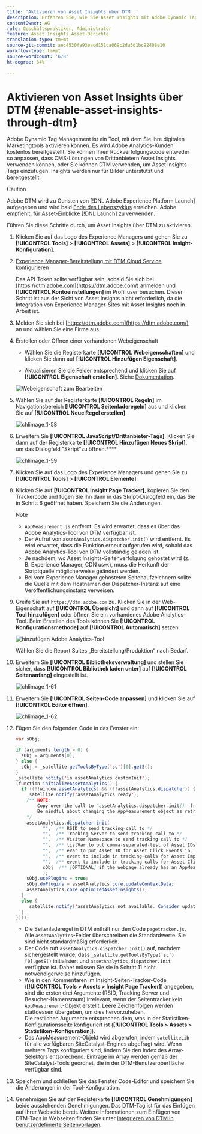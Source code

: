 ```yaml
---
title: 'Aktivieren von Asset Insights über DTM  '
description: Erfahren Sie, wie Sie Asset Insights mit Adobe Dynamic Tag Management (DTM) aktivieren können.
contentOwner: AG
role: Geschäftspraktiker, Administrator
feature: Asset Insights,Asset-Berichte
translation-type: tm+mt
source-git-commit: aec4530fa93eacd151ca069c2da5d1bc92408e10
workflow-type: tm+mt
source-wordcount: '678'
ht-degree: 34%

---
```



# Aktivieren von Asset Insights über DTM   {#enable-asset-insights-through-dtm}

Adobe Dynamic Tag Management ist ein Tool, mit dem Sie Ihre digitalen Marketingtools aktivieren können. Es wird Adobe Analytics-Kunden kostenlos bereitgestellt. Sie können Ihren Rückverfolgungscode entweder so anpassen, dass CMS-Lösungen von Drittanbietern Asset Insights verwenden können, oder Sie können DTM verwenden, um Asset Insights-Tags einzufügen. Insights werden nur für Bilder unterstützt und bereitgestellt.

>[!CAUTION]
>
>Adobe DTM wird zu Gunsten von [!DNL Adobe Experience Platform Launch] aufgegeben und wird bald [Ende des Lebenszyklus](https://medium.com/launch-by-adobe/dtm-plans-for-a-sunset-3c6aab003a6f) erreichen. Adobe empfiehlt, [für Asset-Einblicke ](https://experienceleague.adobe.com/docs/experience-manager-learn/assets/advanced/asset-insights-launch-tutorial.html)  [!DNL Launch] zu verwenden.

Führen Sie diese Schritte durch, um Asset Insights über DTM zu aktivieren.

1. Klicken Sie auf das Logo des Experience Managers und gehen Sie zu **[!UICONTROL Tools]** > **[!UICONTROL Assets]** > **[!UICONTROL Insight-Konfiguration]**.
1. [Experience Manager-Bereitstellung mit DTM Cloud Service konfigurieren](/help/sites-administering/dtm.md)

   Das API-Token sollte verfügbar sein, sobald Sie sich bei [https://dtm.adobe.com](https://dtm.adobe.com/) anmelden und **[!UICONTROL Kontoeinstellungen]** im Profil user besuchen. Dieser Schritt ist aus der Sicht von Asset Insights nicht erforderlich, da die Integration von Experience Manager-Sites mit Asset Insights noch in Arbeit ist.

1. Melden Sie sich bei [https://dtm.adobe.com](https://dtm.adobe.com/) an und wählen Sie eine Firma aus.
1. Erstellen oder Öffnen einer vorhandenen Webeigenschaft

   * Wählen Sie die Registerkarte **[!UICONTROL Webeigenschaften]** und klicken Sie dann auf **[!UICONTROL Hinzufügen Eigenschaft]**.

   * Aktualisieren Sie die Felder entsprechend und klicken Sie auf **[!UICONTROL Eigenschaft erstellen]**. Siehe [Dokumentation](https://experienceleague.adobe.com/docs/experience-manager-learn/getting-started-wknd-tutorial-develop/overview.html).

   ![Webeigenschaft zum Bearbeiten](assets/Create-edit-web-property.png)

1. Wählen Sie auf der Registerkarte **[!UICONTROL Regeln]** im Navigationsbereich **[!UICONTROL Seitenladeregeln]** aus und klicken Sie auf **[!UICONTROL Neue Regel erstellen]**.

   ![chlimage_1-58](assets/chlimage_1-194.png)

1. Erweitern Sie **[!UICONTROL JavaScript/Drittanbieter-Tags]**. Klicken Sie dann auf der Registerkarte **[!UICONTROL Hinzufügen Neues Skript]**, um das Dialogfeld &quot;Skript&quot;zu öffnen.****

   ![chlimage_1-59](assets/chlimage_1-195.png)

1. Klicken Sie auf das Logo des Experience Managers und gehen Sie zu **[!UICONTROL Tools]** > **[!UICONTROL Elemente]**.
1. Klicken Sie auf **[!UICONTROL Insight Page Tracker]**, kopieren Sie den Trackercode und fügen Sie ihn dann in das Skript-Dialogfeld ein, das Sie in Schritt 6 geöffnet haben. Speichern Sie die Änderungen.

   >[!NOTE]
   >
   >* `AppMeasurement.js` entfernt. Es wird erwartet, dass es über das Adobe Analytics-Tool von DTM verfügbar ist.
   >* Der Aufruf von `assetAnalytics.dispatcher.init()` wird entfernt. Es wird erwartet, dass die Funktion erneut aufgerufen wird, sobald das Adobe Analytics-Tool von DTM vollständig geladen ist.
   >* Je nachdem, wo Asset Insights-Seitenverfolgung gehostet wird (z. B. Experience Manager, CDN usw.), muss die Herkunft der Skriptquelle möglicherweise geändert werden.
   >* Bei vom Experience Manager gehosteten Seitenaufzeichnern sollte die Quelle mit dem Hostnamen der Dispatcher-Instanz auf eine Veröffentlichungsinstanz verweisen.


1. Greife Sie auf `https://dtm.adobe.com` zu. Klicken Sie in der Web-Eigenschaft auf **[!UICONTROL Übersicht]** und dann auf **[!UICONTROL Tool hinzufügen]** oder öffnen Sie ein vorhandenes Adobe Analytics-Tool. Beim Erstellen des Tools können Sie **[!UICONTROL Konfigurationsmethode]** auf **[!UICONTROL Automatisch]** setzen.

   ![hinzufügen Adobe Analytics-Tool](assets/Add-Adobe-Analytics-Tool.png)

   Wählen Sie die Report Suites „Bereitstellung/Produktion“ nach Bedarf.

1. Erweitern Sie **[!UICONTROL Bibliotheksverwaltung]** und stellen Sie sicher, dass **[!UICONTROL Bibliothek laden unter]** auf **[!UICONTROL Seitenanfang]** eingestellt ist.

   ![chlimage_1-61](assets/chlimage_1-197.png)

1. Erweitern Sie **[!UICONTROL Seiten-Code anpassen]** und klicken Sie auf **[!UICONTROL Editor öffnen]**.

   ![chlimage_1-62](assets/chlimage_1-198.png)

1. Fügen Sie den folgenden Code in das Fenster ein:

   ```Java
   var sObj;
   
   if (arguments.length > 0) {
     sObj = arguments[0];
   } else {
     sObj = _satellite.getToolsByType('sc')[0].getS();
   }
   _satellite.notify('in assetAnalytics customInit');
   (function initializeAssetAnalytics() {
     if ((!!window.assetAnalytics) && (!!assetAnalytics.dispatcher)) {
       _satellite.notify('assetAnalytics ready');
       /** NOTE:
           Copy over the call to 'assetAnalytics.dispatcher.init()' from Assets Pagetracker
           Be mindful about changing the AppMeasurement object as retrieved above.
       */
       assetAnalytics.dispatcher.init(
             "",  /** RSID to send tracking-call to */
             "",  /** Tracking Server to send tracking-call to */
             "",  /** Visitor Namespace to send tracking-call to */
             "",  /** listVar to put comma-separated-list of Asset IDs for Asset Impression Events in tracking-call, e.g. 'listVar1' */
             "",  /** eVar to put Asset ID for Asset Click Events in, e.g. 'eVar3' */
             "",  /** event to include in tracking-calls for Asset Impression Events, e.g. 'event8' */
             "",  /** event to include in tracking-calls for Asset Click Events, e.g. 'event7' */
             sObj  /** [OPTIONAL] if the webpage already has an AppMeasurement object, include the object here. If unspecified, Pagetracker Core shall create its own AppMeasurement object */
             );
       sObj.usePlugins = true;
       sObj.doPlugins = assetAnalytics.core.updateContextData;
       assetAnalytics.core.optimizedAssetInsights();
     }
     else {
       _satellite.notify('assetAnalytics not available. Consider updating the Custom Page Code', 4);
     }
   })();
   ```

   * Die Seitenladeregel in DTM enthält nur den Code `pagetracker.js`. Alle `assetAnalytics`-Felder überschreiben die Standardwerte. Sie sind nicht standardmäßig erforderlich.
   * Der Code ruft `assetAnalytics.dispatcher.init()` auf, nachdem sichergestellt wurde, dass `_satellite.getToolsByType('sc')[0].getS()` initialisiert und `assetAnalytics,dispatcher.init` verfügbar ist. Daher müssen Sie sie in Schritt 11 nicht notwendigerweise hinzufügen.
   * Wie in den Kommentaren im Insight-Seiten-Tracker-Code (**[!UICONTROL Tools > Assets > Insight Page Tracker]**) angegeben, sind die ersten drei Argumente (RSID, Tracking Server und Besucher-Namensraum) irrelevant, wenn der Seitentracker kein `AppMeasurement`-Objekt erstellt. Leere Zeichenfolgen werden stattdessen übergeben, um dies hervorzuheben.\
      Die restlichen Argumente entsprechen dem, was in der Statistiken-Konfigurationsseite konfiguriert ist (**[!UICONTROL Tools > Assets > Statistiken-Konfiguration]**).
   * Das AppMeasurement-Objekt wird abgerufen, indem `satelliteLib` für alle verfügbaren SiteCatalyst-Engines abgefragt wird. Wenn mehrere Tags konfiguriert sind, ändern Sie den Index des Array-Selektors entsprechend. Einträge im Array werden gemäß der SiteCatalyst-Tools geordnet, die in der DTM-Benutzeroberfläche verfügbar sind.

1. Speichern und schließen Sie das Fenster Code-Editor und speichern Sie die Änderungen in der Tool-Konfiguration.
1. Genehmigen Sie auf der Registerkarte **[!UICONTROL Genehmigungen]** beide ausstehenden Genehmigungen. Das DTM-Tag ist für das Einfügen auf Ihrer Webseite bereit. Weitere Informationen zum Einfügen von DTM-Tags in Webseiten finden Sie unter [Integrieren von DTM in benutzerdefinierte Seitenvorlagen](https://blogs.adobe.com/experiencedelivers/experience-management/integrating-dtm-custom-aem6-page-template/).
